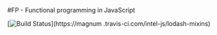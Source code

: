 #FP - Functional programming in JavaScript

[![Build Status](https://magnum.travis-ci.com/intel-js/lodash-mixins.svg?token=hzGqycZtv9Mqr57r2G57)](https://magnum
.travis-ci.com/intel-js/lodash-mixins)
